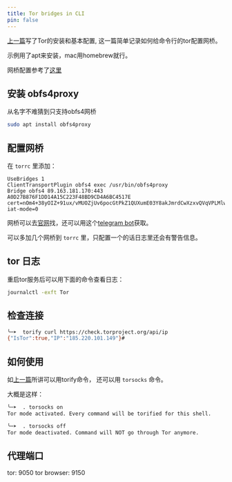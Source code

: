 ```yaml
---
title: Tor bridges in CLI
pin: false
---
```


[上一篇](https://oodenough.github.io/posts/How-to-use-tor-on-linux/)写了Tor的安装和基本配置, 这一篇简单记录如何给命令行的tor配置网桥。

示例用了apt来安装，mac用homebrew就行。

网桥配置参考了[这里](https://askubuntu.com/questions/1183145/how-can-i-configure-tor-with-bridge-and-privoxy-to-proxy-entire-system)

## 安装 obfs4proxy

从名字不难猜到只支持obfs4网桥

```bash
sudo apt install obfs4proxy
```

## 配置网桥

在 `torrc` 里添加：

```
UseBridges 1 
ClientTransportPlugin obfs4 exec /usr/bin/obfs4proxy 
Bridge obfs4 89.163.181.170:443 A0D27B876F1DD14A15C223F48BD9CD4A6BC4517E cert=nOm4+38yOIZ+91ux/vMUOZjUv6pocGtPkZ1QUXumE03Y8akJmrdCwXzxvQVqVPLMlwQrXA iat-mode=0
```

网桥可以去[官网](https://bridges.torproject.org)找，还可以用这个[telegram bot](https://t.me/getbridgesbot)获取。

可以多加几个网桥到 `torrc` 里，只配置一个的话日志里还会有警告信息。

## tor 日志

重启tor服务后可以用下面的命令查看日志：

```bash
journalctl -exft Tor
```

## 检查连接

```bash
╰─➤  torify curl https://check.torproject.org/api/ip
{"IsTor":true,"IP":"185.220.101.149"}#
```

## 如何使用

如[上一篇](https://oodenough.github.io/posts/How-to-use-tor-on-linux/)所讲可以用torify命令， 还可以用 `torsocks` 命令。

大概是这样：

```bash
╰─➤  . torsocks on
Tor mode activated. Every command will be torified for this shell.
```

```bash
╰─➤  . torsocks off
Tor mode deactivated. Command will NOT go through Tor anymore.
```

## 代理端口

tor: 9050
tor browser: 9150
